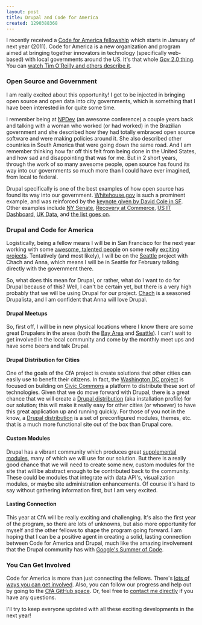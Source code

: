 ```yaml
---
layout: post
title: Drupal and Code for America
created: 1290388368
---
```


I recently received a [Code for America fellowship](http://codeforamerica.org/) which starts in January of next year (2011).  Code for America is a new organization and program aimed at bringing together innovators in technology (specifically web-based) with local governments around the US.  It's that whole [Gov 2.0 thing](http://en.wikipedia.org/wiki/E-Government).  You can [watch Tim O'Reilly and others describe it](http://www.youtube.com/watch?v=qkceyKlYrJo).

### Open Source and Government ###

I am really excited about this opportunity!  I get to be injected in bringing open source and open data into city governments, which is something that I have been interested in for quite some time.  

I remember being at [NPDev](http://www.aspirationtech.org/events/devsummit08) (an awesome conference) a couple years back and talking with a woman who worked (or had worked) in the Brazilian government and she described how they had totally embraced open source software and were making policies around it.  She also described other countries in South America that were going down the same road.  And I am remember thinking how far off this felt from being done in the United States, and how sad and disappointing that was for me.  But in 2 short years, through the work of so many awesome people, open source has found its way into our governments so much more than I could have ever imagined, from local to federal.

Drupal specifically is one of the best examples of how open source has found its way into our government.  [Whitehouse.gov](http://www.whitehouse.gov/) is such a prominent example, and was reinforced by the [keynote given by David Cole in SF](http://sf2010.drupal.org/conference/sessions/open-source-government).  Other examples include [NY Senate](http://www.nysenate.gov/), [Recovery at Commerce](http://recovery.commerce.gov/), [US IT Dashboard](http://it.usaspending.gov/), [UK Data](http://data.gov.uk/), and [the list goes on](http://groups.drupal.org/node/19885).

### Drupal and Code for America ###

Logistically, being a fellow means I will be in San Francisco for the next year working with some [awesome, talented people](http://codeforamerica.org/2010/11/01/2011-cfa-fellows/) on some really [exciting projects](http://codeforamerica.org/cities/).  Tentatively (and most likely), I will be on the [Seattle](http://codeforamerica.org/Seattle) project with Chach and Anna, which means I will be in Seattle for February talking directly with the government there.

So, what does this mean for Drupal, or rather, what do I want to do for Drupal because of this?  Well, I can't be certain yet, but there is a very high probably that we will be using Drupal for our project.  [Chach](http://drupal.org/user/50674) is a seasoned Drupalista, and I am confident that Anna will love Drupal.

#### Drupal Meetups ####

So, first off, I will be in new physical locations where I know there are some great Drupalers in the areas (both the [Bay Area](http://groups.drupal.org/bay-area) and [Seattle](http://groups.drupal.org/seattle)).  I can't wait to get involved in the local community and come by the monthly meet ups and have some beers and talk Drupal.

#### Drupal Distribution for Cities ####

One of the goals of the CfA project is create solutions that other cities can easily use to benefit their citizens.  In fact, the [Washington DC project](http://codeforamerica.org/2010/09/08/announcing-civic-commons/) is focused on building on [Civic Commons](http://civiccommons.com/) a platform to distribute these sort of technologies.  Given that we do move forward with Drupal, there is a great chance that we will create a [Drupal distribution](http://drupal.org/project/Installation+profiles) (aka installation profile) for our solution; this will make it really easy for other cities (or whoever) to have this great application up and running quickly.  For those of you not in the know, a [Drupal distribution](http://drupal.org/project/Installation+profiles) is a set of preconfigured modules, themes, etc. that is a much more functional site out of the box than Drupal core.

#### Custom Modules ####

Drupal has a vibrant community which produces great [supplemental modules](http://drupal.org/project/modules), many of which we will use for our solution.  But there is a really good chance that we will need to create some new, custom modules for the site that will be abstract enough to be contributed back to the community.  These could be modules that integrate with data API's, visualization modules, or maybe site administration enhancements.  Of course it's hard to say without gathering information first, but I am very excited.

#### Lasting Connection ####

This year at CfA will be really exciting and challenging.  It's also the first year of the program, so there are lots of unknowns, but also more opportunity for myself and the other fellows to shape the program going forward.  I am hoping that I can be a positive agent in creating a solid, lasting connection between Code for America and Drupal, much like the amazing involvement that the Drupal community has with [Google's Summer of Code](http://groups.drupal.org/google-summer-code-2010).

### You Can Get Involved ###

Code for America is more than just connecting the fellows.  There's [lots of ways you can get involved](http://codeforamerica.org/how-to-help/).  Also, you can follow our progress and help out by going to the [CfA GitHub space](https://github.com/cfalabs).  Or, feel free to [contact me directly](http://zzolo.org/contact) if you have any questions.

I'll try to keep everyone updated with all these exciting developments in the next year!
